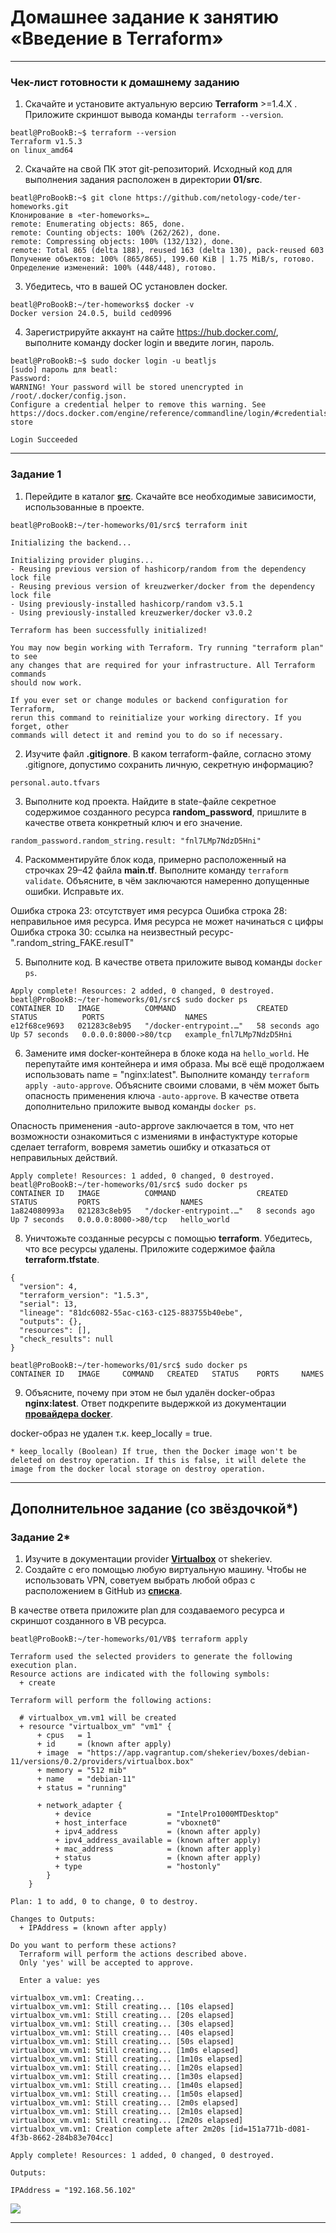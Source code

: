 # Домашнее задание к занятию «Введение в Terraform»------### Чек-лист готовности к домашнему заданию1. Скачайте и установите актуальную версию **Terraform** >=1.4.X . Приложите скриншот вывода команды ```terraform --version```.```beatl@ProBookB:~$ terraform --versionTerraform v1.5.3on linux_amd64```2. Скачайте на свой ПК этот git-репозиторий. Исходный код для выполнения задания расположен в директории **01/src**.```beatl@ProBookB:~$ git clone https://github.com/netology-code/ter-homeworks.gitКлонирование в «ter-homeworks»…remote: Enumerating objects: 865, done.remote: Counting objects: 100% (262/262), done.remote: Compressing objects: 100% (132/132), done.remote: Total 865 (delta 188), reused 163 (delta 130), pack-reused 603Получение объектов: 100% (865/865), 199.60 KiB | 1.75 MiB/s, готово.Определение изменений: 100% (448/448), готово.```3. Убедитесь, что в вашей ОС установлен docker.```beatl@ProBookB:~/ter-homeworks$ docker -vDocker version 24.0.5, build ced0996```4. Зарегистрируйте аккаунт на сайте https://hub.docker.com/, выполните команду docker login и введите логин, пароль.```beatl@ProBookB:~$ sudo docker login -u beatljs[sudo] пароль для beatl: Password: WARNING! Your password will be stored unencrypted in /root/.docker/config.json.Configure a credential helper to remove this warning. Seehttps://docs.docker.com/engine/reference/commandline/login/#credentials-storeLogin Succeeded```------### Задание 11. Перейдите в каталог [**src**](https://github.com/netology-code/ter-homeworks/tree/main/01/src). Скачайте все необходимые зависимости, использованные в проекте. ```beatl@ProBookB:~/ter-homeworks/01/src$ terraform initInitializing the backend...Initializing provider plugins...- Reusing previous version of hashicorp/random from the dependency lock file- Reusing previous version of kreuzwerker/docker from the dependency lock file- Using previously-installed hashicorp/random v3.5.1- Using previously-installed kreuzwerker/docker v3.0.2Terraform has been successfully initialized!You may now begin working with Terraform. Try running "terraform plan" to seeany changes that are required for your infrastructure. All Terraform commandsshould now work.If you ever set or change modules or backend configuration for Terraform,rerun this command to reinitialize your working directory. If you forget, othercommands will detect it and remind you to do so if necessary.```2. Изучите файл **.gitignore**. В каком terraform-файле, согласно этому .gitignore, допустимо сохранить личную, секретную информацию?```personal.auto.tfvars```3. Выполните код проекта. Найдите  в state-файле секретное содержимое созданного ресурса **random_password**, пришлите в качестве ответа конкретный ключ и его значение.```random_password.random_string.result: "fnl7LMp7NdzD5Hni"```4. Раскомментируйте блок кода, примерно расположенный на строчках 29–42 файла **main.tf**.Выполните команду ```terraform validate```. Объясните, в чём заключаются намеренно допущенные ошибки. Исправьте их.Ошибка строка 23: отсутствует имя ресурсаОшибка строка 28: неправильное имя ресурса. Имя ресурса не может начинаться с цифры Ошибка строка 30: ссылка на неизвестный ресурс-".random_string_FAKE.resulT" 5. Выполните код. В качестве ответа приложите вывод команды ```docker ps```.```Apply complete! Resources: 2 added, 0 changed, 0 destroyed.beatl@ProBookB:~/ter-homeworks/01/src$ sudo docker psCONTAINER ID   IMAGE          COMMAND                  CREATED          STATUS          PORTS                  NAMESe12f68ce9693   021283c8eb95   "/docker-entrypoint.…"   58 seconds ago   Up 57 seconds   0.0.0.0:8000->80/tcp   example_fnl7LMp7NdzD5Hni```6. Замените имя docker-контейнера в блоке кода на ```hello_world```. Не перепутайте имя контейнера и имя образа. Мы всё ещё продолжаем использовать name = "nginx:latest". Выполните команду ```terraform apply -auto-approve```.Объясните своими словами, в чём может быть опасность применения ключа  ```-auto-approve```. В качестве ответа дополнительно приложите вывод команды ```docker ps```.Опасность применения -auto-approve заключается в том, что нет возможности ознакомиться с измениями в инфастуктуре которые сделает terraform, вовремя заметиь ошибку и отказаться от неправильных действий.```Apply complete! Resources: 1 added, 0 changed, 0 destroyed.beatl@ProBookB:~/ter-homeworks/01/src$ sudo docker psCONTAINER ID   IMAGE          COMMAND                  CREATED         STATUS         PORTS                  NAMES1a824080993a   021283c8eb95   "/docker-entrypoint.…"   8 seconds ago   Up 7 seconds   0.0.0.0:8000->80/tcp   hello_world```8. Уничтожьте созданные ресурсы с помощью **terraform**. Убедитесь, что все ресурсы удалены. Приложите содержимое файла **terraform.tfstate**.```{  "version": 4,  "terraform_version": "1.5.3",  "serial": 13,  "lineage": "81dc6082-55ac-c163-c125-883755b40ebe",  "outputs": {},  "resources": [],  "check_results": null}``````beatl@ProBookB:~/ter-homeworks/01/src$ sudo docker ps CONTAINER ID   IMAGE     COMMAND   CREATED   STATUS    PORTS     NAMES```9. Объясните, почему при этом не был удалён docker-образ **nginx:latest**. Ответ подкрепите выдержкой из документации [**провайдера docker**](https://docs.comcloud.xyz/providers/kreuzwerker/docker/latest/docs).  docker-образ не удален т.к. keep_locally = true.```* keep_locally (Boolean) If true, then the Docker image won't be deleted on destroy operation. If this is false, it will delete the image from the docker local storage on destroy operation.```------## Дополнительное задание (со звёздочкой*)### Задание 2*1. Изучите в документации provider [**Virtualbox**](https://docs.comcloud.xyz/providers/shekeriev/virtualbox/latest/docs) от shekeriev.2. Создайте с его помощью любую виртуальную машину. Чтобы не использовать VPN, советуем выбрать любой образ с расположением в GitHub из [**списка**](https://www.vagrantbox.es/).В качестве ответа приложите plan для создаваемого ресурса и скриншот созданного в VB ресурса. ```beatl@ProBookB:~/ter-homeworks/01/VB$ terraform applyTerraform used the selected providers to generate the following execution plan.Resource actions are indicated with the following symbols:  + createTerraform will perform the following actions:  # virtualbox_vm.vm1 will be created  + resource "virtualbox_vm" "vm1" {      + cpus   = 1      + id     = (known after apply)      + image  = "https://app.vagrantup.com/shekeriev/boxes/debian-11/versions/0.2/providers/virtualbox.box"      + memory = "512 mib"      + name   = "debian-11"      + status = "running"      + network_adapter {          + device                 = "IntelPro1000MTDesktop"          + host_interface         = "vboxnet0"          + ipv4_address           = (known after apply)          + ipv4_address_available = (known after apply)          + mac_address            = (known after apply)          + status                 = (known after apply)          + type                   = "hostonly"        }    }Plan: 1 to add, 0 to change, 0 to destroy.Changes to Outputs:  + IPAddress = (known after apply)Do you want to perform these actions?  Terraform will perform the actions described above.  Only 'yes' will be accepted to approve.  Enter a value: yesvirtualbox_vm.vm1: Creating...virtualbox_vm.vm1: Still creating... [10s elapsed]virtualbox_vm.vm1: Still creating... [20s elapsed]virtualbox_vm.vm1: Still creating... [30s elapsed]virtualbox_vm.vm1: Still creating... [40s elapsed]virtualbox_vm.vm1: Still creating... [50s elapsed]virtualbox_vm.vm1: Still creating... [1m0s elapsed]virtualbox_vm.vm1: Still creating... [1m10s elapsed]virtualbox_vm.vm1: Still creating... [1m20s elapsed]virtualbox_vm.vm1: Still creating... [1m30s elapsed]virtualbox_vm.vm1: Still creating... [1m40s elapsed]virtualbox_vm.vm1: Still creating... [1m50s elapsed]virtualbox_vm.vm1: Still creating... [2m0s elapsed]virtualbox_vm.vm1: Still creating... [2m10s elapsed]virtualbox_vm.vm1: Still creating... [2m20s elapsed]virtualbox_vm.vm1: Creation complete after 2m20s [id=151a771b-d081-4f3b-8662-284b83e704cc]Apply complete! Resources: 1 added, 0 changed, 0 destroyed.Outputs:IPAddress = "192.168.56.102"```![]("img1.png")------